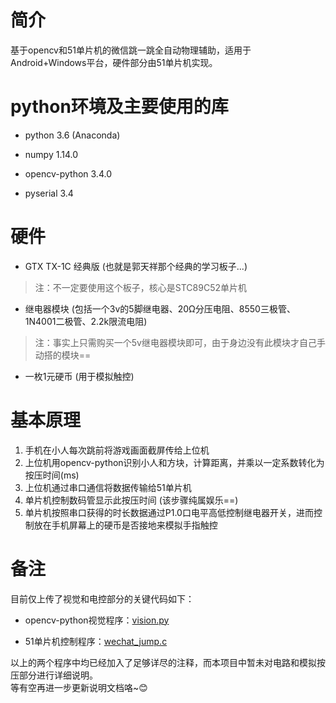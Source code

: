 # 简介
基于opencv和51单片机的微信跳一跳全自动物理辅助，适用于Android+Windows平台，硬件部分由51单片机实现。  
# python环境及主要使用的库
* python 3.6 (Anaconda)  
- numpy 1.14.0  
* opencv-python 3.4.0  
- pyserial 3.4  
# 硬件
* GTX TX-1C 经典版 (也就是郭天祥那个经典的学习板子...)  
>注：不一定要使用这个板子，核心是STC89C52单片机  
- 继电器模块 (包括一个3v的5脚继电器、20Ω分压电阻、8550三极管、1N4001二极管、2.2k限流电阻)  
>注：事实上只需购买一个5v继电器模块即可，由于身边没有此模块才自己手动搭的模块==
* 一枚1元硬币 (用于模拟触控)
 
# 基本原理
1. 手机在小人每次跳前将游戏画面截屏传给上位机  
2. 上位机用opencv-python识别小人和方块，计算距离，并乘以一定系数转化为按压时间(ms)  
3. 上位机通过串口通信将数据传输给51单片机  
4. 单片机控制数码管显示此按压时间 (该步骤纯属娱乐==)  
5. 单片机按照串口获得的时长数据通过P1.0口电平高低控制继电器开关，进而控制放在手机屏幕上的硬币是否接地来模拟手指触控  
# 备注
目前仅上传了视觉和电控部分的关键代码如下：  
* opencv-python视觉程序：[vision.py](/Code/vision.py)  
- 51单片机控制程序：[wechat_jump.c](/Code/wechat_jump.c)  

以上的两个程序中均已经加入了足够详尽的注释，而本项目中暂未对电路和模拟按压部分进行详细说明。  
等有空再进一步更新说明文档咯~:blush:
